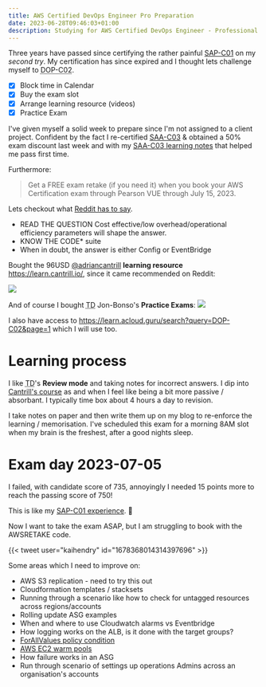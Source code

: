```yaml
---
title: AWS Certified DevOps Engineer Pro Preparation
date: 2023-06-28T09:46:03+01:00
description: Studying for AWS Certified DevOps Engineer - Professional
---
```


Three years have passed since certifying the rather painful
[SAP-C01](https://dabase.com/blog/2020/AWS_Pro_exam_notes/) on my _second try_.
My certification has since expired and I thought lets challenge myself to <abbr
title="Certified DevOps Engineer - Professional">DOP-C02</abbr>.

* [X] Block time in Calendar
* [X] Buy the exam slot
* [X] Arrange learning resource (videos)
* [X] Practice Exam

I've given myself a solid week to prepare since I'm not assigned to a client
project. Confident by the fact I re-certified
[SAA-C03](https://www.credly.com/users/khendry/badges) & obtained a 50% exam discount last week and with my [SAA-C03 learning notes](/blog/2023/SAA-C03/) that helped me pass
first time.

Furthermore:

> Get a FREE exam retake (if you need it) when you book your AWS Certification
> exam through Pearson VUE through July 15, 2023.

Lets checkout what [Reddit has to say](https://www.reddit.com/r/AWSCertifications/search?q=DOP-C02&restrict_sr=on).

* READ THE QUESTION Cost effective/low overhead/operational efficiency parameters will shape the answer.
* KNOW THE CODE* suite
* When in doubt, the answer is either Config or EventBridge

Bought the 96USD [@adriancantrill](https://twitter.com/adriancantrill) **learning resource** https://learn.cantrill.io/, since it came recommended on Reddit:

<img src="https://s.natalian.org/2023-06-28/cantrill.png">

And of course I bought <abbr title="Tutorial Dojo">TD</abbr> Jon-Bonso's **Practice Exams**:
<img src="https://s.natalian.org/2023-06-28/bonso.png">

I also have access to https://learn.acloud.guru/search?query=DOP-C02&page=1 which I will use too.

# Learning process

I like <abbr title="Tutorial Dojo">TD</abbr>'s **Review mode** and taking
notes for incorrect answers. I  dip into [Cantrill's
course](https://learn.cantrill.io/courses/enrolled/1101198) as and when I feel
like being a bit more passive / absorbant. I typically time box about 4 hours a
day to revision.

I take notes on paper and then write them up on my blog to re-enforce the
learning / memorisation. I've scheduled this exam for a morning 8AM slot when
my brain is the freshest, after a good nights sleep.

# Exam day 2023-07-05

I failed, with candidate score of 735, annoyingly I needed 15 points more to reach the passing score of 750! 

This is like my [SAP-C01 experience](/blog/2020/failed-the-SAP-C01/). 💩

Now I want to take the exam ASAP, but I am struggling to book with the AWSRETAKE code. 

{{< tweet user="kaihendry" id="1678368014314397696" >}}

Some areas which I need to improve on:

* AWS S3 replication - need to try this out
* Cloudformation templates / stacksets
* Running through a scenario like how to check for untagged resources across regions/accounts
* Rolling update ASG examples
* When and where to use Cloudwatch alarms vs Eventbridge
* How logging works on the ALB, is it done with the target groups?
* [ForAllValues policy condition](https://docs.aws.amazon.com/IAM/latest/UserGuide/reference_policies_multi-value-conditions.html)
* [AWS EC2 warm pools](https://docs.aws.amazon.com/autoscaling/ec2/userguide/ec2-auto-scaling-warm-pools.html)
* How failure works in an ASG
* Run through scenario of settings up operations Admins across an organisation's accounts